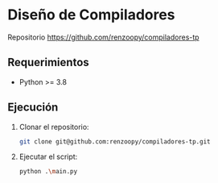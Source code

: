# Diseño de Compiladores

Repositorio https://github.com/renzoopy/compiladores-tp

## Requerimientos

-   Python >= 3.8

## Ejecución

1. Clonar el repositorio:

    ```bash
    git clone git@github.com:renzoopy/compiladores-tp.git
    ```

2. Ejecutar el script:

    ```bash
    python .\main.py
    ```
